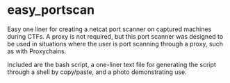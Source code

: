 # easy_portscan
Easy one liner for creating a netcat port scanner on captured machines during CTFs.
A proxy is not required, but this port scanner was designed to be used in situations where the user is port scanning through a proxy, such as with Proxychains.

Included are the bash script, a one-liner text file for generating the script through a shell by copy/paste, and a photo demonstrating use.
